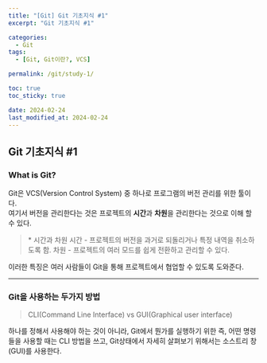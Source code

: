 ```yaml
---
title: "[Git] Git 기초지식 #1"
excerpt: "Git 기초지식 #1"

categories:
  - Git
tags:
  - [Git, Git이란?, VCS]

permalink: /git/study-1/

toc: true
toc_sticky: true

date: 2024-02-24
last_modified_at: 2024-02-24
---
```


<h2>Git 기초지식 #1</h2>

### What is Git?  

Git은 VCS(Version Control System) 중 하나로 프로그램의 버전 관리를 위한 툴이다.  
여기서 버전을 관리한다는 것은 프로젝트의 **시간**과 **차원**을 관리한다는 것으로 이해 할 수 있다.

>\* 시간과 차원
시간 - 프로젝트의 버전을 과거로 되돌리거나 특정 내역을 취소하도록 함.
차원 - 프로젝트의 여러 모드를 쉽게 전환하고 관리할 수 있다.

이러한 특징은 여러 사람들이 Git을 통해 프로젝트에서 협업할 수 있도록 도와준다.

---

### Git을 사용하는 두가지 방법
>CLI(Command Line Interface) vs GUI(Graphical user interface)

하나를 정해서 사용해야 하는 것이 아니라,
Git에서 뭔가를 실행하기 위한 즉, 어떤 명령들을 사용할 때는 CLI 방법을 쓰고, Git상태에서 자세히 살펴보기 위해서는 소스트리 창(GUI)를 사용한다.
